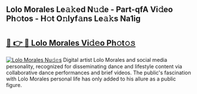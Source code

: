 ## Lolo Morales Le𝚊𝚔ed N𝚞𝚍e - Part-qfA Vi𝚍eo Ph𝚘tos - H𝚘t O𝚗lyf𝚊ns Le𝚊𝚔s Na1ig

# <h2><a href="http://hf29yu5.feru.top/?c=Lolo+Morales">🔗 👉 🔴 Lolo Morales Vi𝚍𝚎o Ph𝚘t𝚘𝚜</a></h2>

[![Lolo Morales Nu𝚍𝚎s](https://i.imgur.com/0TWrTi3.gif)](http://hf29yu5.feru.top/?c=Lolo+Morales)
Digital artist Lolo Morales and social media personality, recognized for disseminating dance and lifestyle content via collaborative dance performances and brief videos. The public's fascination with Lolo Morales personal life has only added to his allure as a public figure. 
